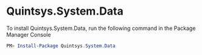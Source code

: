 # Quintsys.System.Data

To install Quintsys.System.Data, run the following command in the Package Manager Console

```powershell
PM> Install-Package Quintsys.System.Data
```
